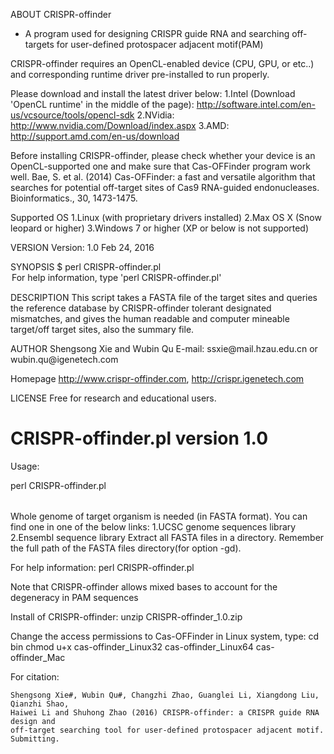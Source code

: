 ABOUT
CRISPR-offinder 
- A program used for designing CRISPR guide RNA and
searching off-targets for user-defined protospacer adjacent motif(PAM)

CRISPR-offinder requires an OpenCL-enabled device (CPU, GPU, or etc..) and corresponding 
runtime driver pre-installed to run properly.

Please download and install the latest driver below:
1.Intel (Download 'OpenCL runtime' in the middle of the page): 
http://software.intel.com/en-us/vcsource/tools/opencl-sdk
2.NVidia: http://www.nvidia.com/Download/index.aspx
3.AMD: http://support.amd.com/en-us/download

Before installing CRISPR-offinder, please check whether your device is an OpenCL-supported one and make sure that Cas-OFFinder program work well. Bae, S. et al. (2014) Cas-OFFinder: a fast and versatile algorithm that searches for potential 
off-target sites of Cas9 RNA-guided endonucleases. Bioinformatics., 30, 1473-1475.

Supported OS
1.Linux (with proprietary drivers installed)
2.Max OS X (Snow leopard or higher)
3.Windows 7 or higher (XP or below is not supported)

VERSION
         Version: 1.0
         Feb 24, 2016

SYNOPSIS
         $ perl CRISPR-offinder.pl <option>
         For help information, type 'perl CRISPR-offinder.pl'

DESCRIPTION
         This script takes a FASTA file of the target sites and queries the
         reference database by CRISPR-offinder tolerant designated mismatches, and gives
         the human readable and computer mineable target/off target sites, 
	 also the summary file.

AUTHOR
         Shengsong Xie and Wubin Qu
         E-mail: ssxie\@mail.hzau.edu.cn or wubin.qu\@igenetech.com

Homepage
         http://www.crispr-offinder.com, http://crispr.igenetech.com

LICENSE
         Free for research and educational users.
		 
CRISPR-offinder.pl version 1.0
==============================

Usage:

  perl CRISPR-offinder.pl <option>

Whole genome of target organism is needed (in FASTA format). You can find one in one of the below links:
1.UCSC genome sequences library
2.Ensembl sequence library
Extract all FASTA files in a directory. Remember the full path of the FASTA files directory(for option -gd).

For help information: perl CRISPR-offinder.pl

Note that CRISPR-offinder allows mixed bases to account for the degeneracy in PAM sequences

Install of CRISPR-offinder:
unzip CRISPR-offinder_1.0.zip

Change the access permissions to Cas-OFFinder in Linux system, type:
    cd bin
    chmod u+x cas-offinder_Linux32 cas-offinder_Linux64 cas-offinder_Mac

For citation:

    Shengsong Xie#, Wubin Qu#, Changzhi Zhao, Guanglei Li, Xiangdong Liu, Qianzhi Shao, 
    Haiwei Li and Shuhong Zhao (2016) CRISPR-offinder: a CRISPR guide RNA design and 
    off-target searching tool for user-defined protospacer adjacent motif.  
    Submitting.	  

